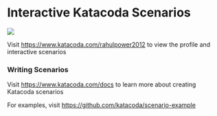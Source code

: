 # Interactive Katacoda Scenarios

[![](http://shields.katacoda.com/katacoda/rahulpower2012/count.svg)](https://www.katacoda.com/rahulpower2012 "Get your profile on Katacoda.com")

Visit https://www.katacoda.com/rahulpower2012 to view the profile and interactive scenarios

### Writing Scenarios
Visit https://www.katacoda.com/docs to learn more about creating Katacoda scenarios

For examples, visit https://github.com/katacoda/scenario-example
